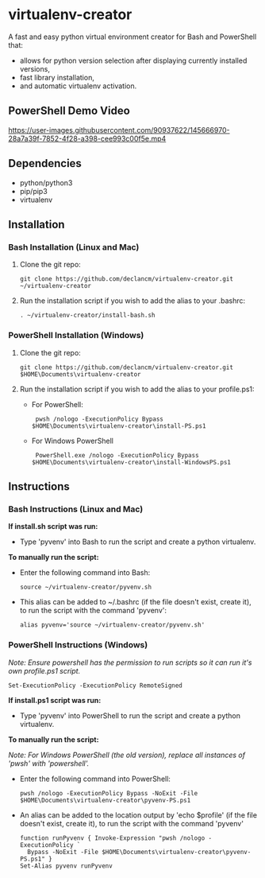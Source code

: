 # virtualenv-creator

A fast and easy python virtual environment creator for Bash and PowerShell that:

- allows for python version selection after displaying currently installed versions,
- fast library installation,
- and automatic virtualenv activation.

## PowerShell Demo Video

<https://user-images.githubusercontent.com/90937622/145666970-28a7a39f-7852-4f28-a398-cee993c00f5e.mp4>

## Dependencies

- python/python3
- pip/pip3
- virtualenv

## Installation

### Bash Installation (Linux and Mac)

1. Clone the git repo:

       git clone https://github.com/declancm/virtualenv-creator.git ~/virtualenv-creator

2. Run the installation script if you wish to add the alias to your .bashrc:

       . ~/virtualenv-creator/install-bash.sh

### PowerShell Installation (Windows)

1. Clone the git repo:

       git clone https://github.com/declancm/virtualenv-creator.git $HOME\Documents\virtualenv-creator

1. Run the installation script if you wish to add the alias to your profile.ps1:

    - For PowerShell:

           pwsh /nologo -ExecutionPolicy Bypass $HOME\Documents\virtualenv-creator\install-PS.ps1

    - For Windows PowerShell

           PowerShell.exe /nologo -ExecutionPolicy Bypass $HOME\Documents\virtualenv-creator\install-WindowsPS.ps1

## Instructions

### Bash Instructions (Linux and Mac)

**If install.sh script was run:**

- Type 'pyvenv' into Bash to run the script and create a python virtualenv.

**To manually run the script:**

- Enter the following command into Bash:

      source ~/virtualenv-creator/pyvenv.sh

- This alias can be added to ~/.bashrc (if the file doesn't exist, create it),
  to run the script with the command 'pyvenv':

      alias pyvenv='source ~/virtualenv-creator/pyvenv.sh'

### PowerShell Instructions (Windows)

_Note: Ensure powershell has the permission to run scripts so it can run it's
own profile.ps1 script._

    Set-ExecutionPolicy -ExecutionPolicy RemoteSigned

**If install.ps1 script was run:**

- Type 'pyvenv' into PowerShell to run the script and create a python virtualenv.

**To manually run the script:**

_Note: For Windows PowerShell (the old version), replace all instances of
'pwsh' with 'powershell'._

- Enter the following command into PowerShell:

      pwsh /nologo -ExecutionPolicy Bypass -NoExit -File $HOME\Documents\virtualenv-creator\pyvenv-PS.ps1

- An alias can be added to the location output by 'echo $profile' (if the file
  doesn't exist, create it), to run the script with the command 'pyvenv'

      function runPyvenv { Invoke-Expression "pwsh /nologo -ExecutionPolicy `
        Bypass -NoExit -File $HOME\Documents\virtualenv-creator\pyvenv-PS.ps1" }
      Set-Alias pyvenv runPyvenv

